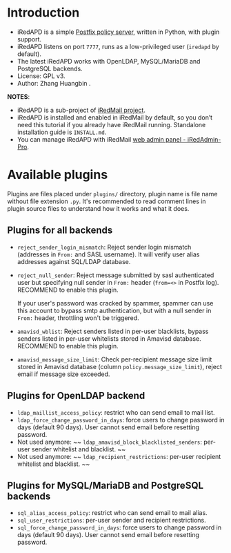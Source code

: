 # Introduction

* iRedAPD is a simple [Postfix policy server](http://www.postfix.org/SMTPD_POLICY_README.html), written in Python, with plugin support.
* iRedAPD listens on port `7777`, runs as a low-privileged user (`iredapd` by default).
* The latest iRedAPD works with OpenLDAP, MySQL/MariaDB and PostgreSQL backends.
* License: GPL v3.
* Author: Zhang Huangbin <zhb _at_ iredmail.org>.

**NOTES**: 

* iRedAPD is a sub-project of [iRedMail project](http://www.iredmail.org).
* iRedAPD is installed and enabled in iRedMail by default, so you don’t need
  this tutorial if you already have iRedMail running. Standalone installation
  guide is `INSTALL.md`.
* You can manage iRedAPD with iRedMail [web admin panel - iRedAdmin-Pro](http://www.iredmail.org/admin_panel.html).

# Available plugins

Plugins are files placed under `plugins/` directory, plugin name is file name
without file extension `.py`. It's recommended to read comment lines in plugin
source files to understand how it works and what it does.

## Plugins for all backends

* `reject_sender_login_mismatch`: Reject sender login mismatch (addresses in
  `From:` and SASL username). It will verify user alias addresses against
  SQL/LDAP database.

* `reject_null_sender`: Reject message submitted by sasl authenticated user but
  specifying null sender in `From:` header (`from=<>` in Postfix log).
  RECOMMEND to enable this plugin.

    If your user's password was cracked by spammer, spammer can use
    this account to bypass smtp authentication, but with a null sender
    in `From:` header, throttling won't be triggered.

* `amavisd_wblist`: Reject senders listed in per-user blacklists, bypass
  senders listed in per-user whitelists stored in Amavisd database.
  RECOMMEND to enable this plugin.

* `amavisd_message_size_limit`: Check per-recipient message size limit
  stored in Amavisd database (column `policy.message_size_limit`), reject email
  if message size exceeded.

## Plugins for OpenLDAP backend

* `ldap_maillist_access_policy`: restrict who can send email to mail list.
* `ldap_force_change_password_in_days`: force users to change password in days (default 90 days). User cannot send email before resetting password.
* Not used anymore: ~~ `ldap_amavisd_block_blacklisted_senders`: per-user sender whitelist and blacklist. ~~
* Not used anymore: ~~ `ldap_recipient_restrictions`: per-user recipient whitelist and blacklist. ~~

## Plugins for MySQL/MariaDB and PostgreSQL backends

* `sql_alias_access_policy`: restrict who can send email to mail alias.
* `sql_user_restrictions`: per-user sender and recipient restrictions.
* `sql_force_change_password_in_days`: force users to change password in days (default 90 days). User cannot send email before resetting password.


